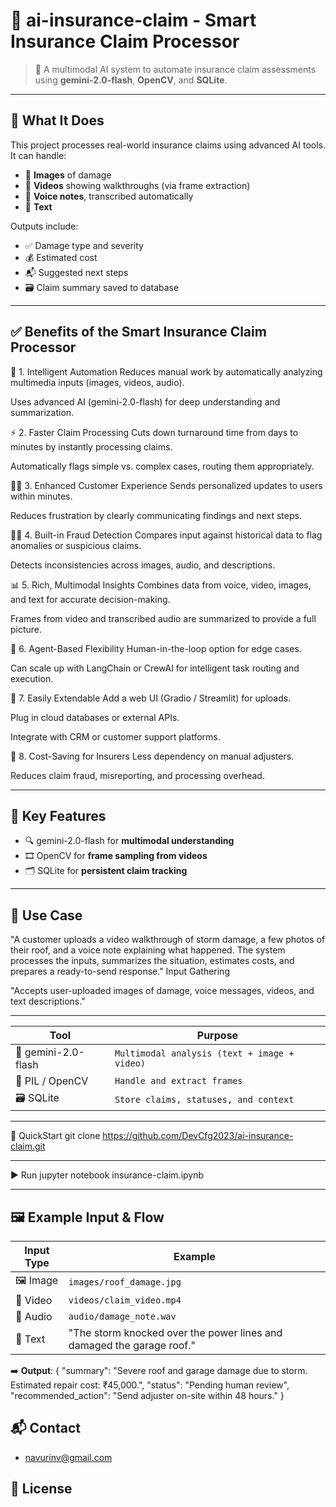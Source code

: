 # 🚀 ai-insurance-claim - Smart Insurance Claim Processor

> 🤖 A multimodal AI system to automate insurance claim assessments using **gemini-2.0-flash**, **OpenCV**, and **SQLite**.

---

## 🧠 What It Does

This project processes real-world insurance claims using advanced AI tools. It can handle:

- 📸 **Images** of damage
- 🎥 **Videos** showing walkthroughs (via frame extraction)
- 🎤 **Voice notes**, transcribed automatically
- 📝 **Text**
  
Outputs include:

- ✅ Damage type and severity
- 💰 Estimated cost
- 📬 Suggested next steps
- 🗃️ Claim summary saved to database

---
## ✅ Benefits of the Smart Insurance Claim Processor
🧠 1. Intelligent Automation
Reduces manual work by automatically analyzing multimedia inputs (images, videos, audio).

Uses advanced AI (gemini-2.0-flash) for deep understanding and summarization.

⚡ 2. Faster Claim Processing
Cuts down turnaround time from days to minutes by instantly processing claims.

Automatically flags simple vs. complex cases, routing them appropriately.

👨‍💼 3. Enhanced Customer Experience
Sends personalized updates to users within minutes.

Reduces frustration by clearly communicating findings and next steps.

🕵️‍♂️ 4. Built-in Fraud Detection
Compares input against historical data to flag anomalies or suspicious claims.

Detects inconsistencies across images, audio, and descriptions.

📊 5. Rich, Multimodal Insights
Combines data from voice, video, images, and text for accurate decision-making.

Frames from video and transcribed audio are summarized to provide a full picture.

🧠 6. Agent-Based Flexibility
Human-in-the-loop option for edge cases.

Can scale up with LangChain or CrewAI for intelligent task routing and execution.

💾 7. Easily Extendable
Add a web UI (Gradio / Streamlit) for uploads.

Plug in cloud databases or external APIs.

Integrate with CRM or customer support platforms.

💸 8. Cost-Saving for Insurers
Less dependency on manual adjusters.

Reduces claim fraud, misreporting, and processing overhead.

---

## 🌟 Key Features

- 🔍 gemini-2.0-flash for **multimodal understanding**
- 🎞️ OpenCV for **frame sampling from videos**
- 🗂️ SQLite for **persistent claim tracking**

---

## 🎯 Use Case

"A customer uploads a video walkthrough of storm damage, a few photos of their roof, and a voice note explaining what happened. The system processes the inputs, summarizes the situation, estimates costs, and prepares a ready-to-send response."
Input Gathering

"Accepts user-uploaded images of damage, voice messages, videos, and text descriptions."

---

| Tool       |Purpose |
|------------|---------|
| 🧠 gemini-2.0-flash  | `Multimodal analysis (text + image + video)` |
| 📸 PIL / OpenCV	  | `Handle and extract frames` |
| 🗃️ SQLite  | `Store claims, statuses, and context` |

---

🚀 QuickStart
git clone https://github.com/DevCfg2023/ai-insurance-claim.git

---

▶️ Run
jupyter notebook insurance-claim.ipynb

---
## 🖼️ Example Input & Flow

| Input Type | Example |
|------------|---------|
| 🖼️ Image   | `images/roof_damage.jpg` |
| 🎥 Video   | `videos/claim_video.mp4` |
| 🎤 Audio   | `audio/damage_note.wav` |
| 📝 Text    | "The storm knocked over the power lines and damaged the garage roof." |

➡️ **Output**:
{
  "summary": "Severe roof and garage damage due to storm. Estimated repair cost: ₹45,000.",
  "status": "Pending human review",
  "recommended_action": "Send adjuster on-site within 48 hours."
}


## 📬 Contact
   - navurinv@gmail.com

## 📄 License

